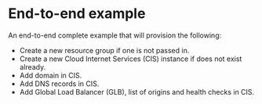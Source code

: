 # End-to-end example

An end-to-end complete example that will provision the following:
- Create a new resource group if one is not passed in.
- Create a new Cloud Internet Services (CIS) instance if does not exist already.
- Add domain in CIS.
- Add DNS records in CIS.
- Add Global Load Balancer (GLB), list of origins and health checks in CIS.
